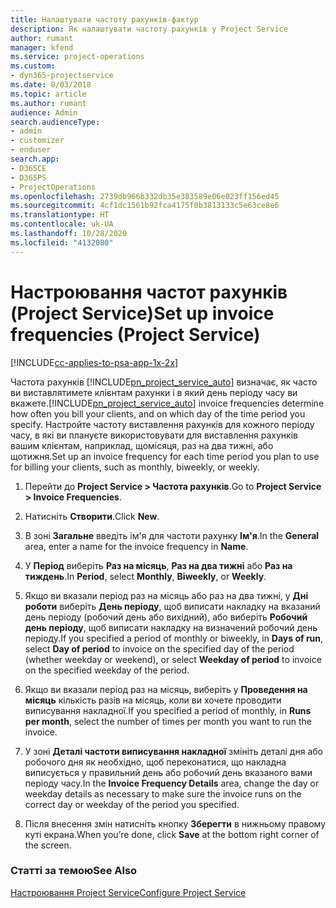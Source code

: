 ```yaml
---
title: Налаштувати частоту рахунків-фактур
description: Як налаштувати частоту рахунків у Project Service
author: rumant
manager: kfend
ms.service: project-operations
ms.custom:
- dyn365-projectservice
ms.date: 8/03/2018
ms.topic: article
ms.author: rumant
audience: Admin
search.audienceType:
- admin
- customizer
- enduser
search.app:
- D365CE
- D365PS
- ProjectOperations
ms.openlocfilehash: 2739db966b332db35e383589e06e023ff156ed45
ms.sourcegitcommit: 4cf1dc1561b92fca4175f0b3813133c5e63ce8e6
ms.translationtype: HT
ms.contentlocale: uk-UA
ms.lasthandoff: 10/28/2020
ms.locfileid: "4132080"
---
```

# <a name="set-up-invoice-frequencies-project-service"></a><span data-ttu-id="0f38d-103">Настроювання частот рахунків (Project Service)</span><span class="sxs-lookup"><span data-stu-id="0f38d-103">Set up invoice frequencies (Project Service)</span></span>

[!INCLUDE[cc-applies-to-psa-app-1x-2x](../includes/cc-applies-to-psa-app-1x-2x.md)]

<span data-ttu-id="0f38d-104">Частота рахунків [!INCLUDE[pn_project_service_auto](../includes/pn-project-service-auto.md)] визначає, як часто ви виставлятимете клієнтам рахунки і в який день періоду часу ви вкажете.</span><span class="sxs-lookup"><span data-stu-id="0f38d-104">[!INCLUDE[pn_project_service_auto](../includes/pn-project-service-auto.md)] invoice frequencies determine how often you bill your clients, and on which day of the time period you specify.</span></span> <span data-ttu-id="0f38d-105">Настройте частоту виставлення рахунків для кожного періоду часу, в які ви плануєте використовувати для виставлення рахунків вашим клієнтам, наприклад, щомісяця, раз на два тижні, або щотижня.</span><span class="sxs-lookup"><span data-stu-id="0f38d-105">Set up an invoice frequency for each time period you plan to use for billing your clients, such as monthly, biweekly, or weekly.</span></span>  
  
1.  <span data-ttu-id="0f38d-106">Перейти до **Project Service > Частота рахунків**.</span><span class="sxs-lookup"><span data-stu-id="0f38d-106">Go to **Project Service > Invoice Frequencies**.</span></span>  
  
2.  <span data-ttu-id="0f38d-107">Натисніть **Створити**.</span><span class="sxs-lookup"><span data-stu-id="0f38d-107">Click **New**.</span></span>  
  
3.  <span data-ttu-id="0f38d-108">В зоні **Загальне** введіть ім'я для частоти рахунку **Ім'я**.</span><span class="sxs-lookup"><span data-stu-id="0f38d-108">In the **General** area, enter a name for the invoice frequency in **Name**.</span></span>  
  
4.  <span data-ttu-id="0f38d-109">У **Період** виберіть **Раз на місяць**, **Раз на два тижні** або **Раз на тиждень**.</span><span class="sxs-lookup"><span data-stu-id="0f38d-109">In **Period**, select **Monthly**, **Biweekly**, or **Weekly**.</span></span>  
  
5.  <span data-ttu-id="0f38d-110">Якщо ви вказали період раз на місяць або раз на два тижні, у **Дні роботи** виберіть **День періоду**, щоб виписати накладку на вказаний день періоду (робочий день або вихідний), або виберіть **Робочий день періоду**, щоб виписати накладку на визначений робочий день періоду.</span><span class="sxs-lookup"><span data-stu-id="0f38d-110">If you specified a period of monthly or biweekly, in **Days of run**, select **Day of period** to invoice on the specified day of the period (whether weekday or weekend), or select **Weekday of period** to invoice on the specified weekday of the period.</span></span>  
  
6.  <span data-ttu-id="0f38d-111">Якщо ви вказали період раз на місяць, виберіть у **Проведення на місяць** кількість разів на місяць, коли ви хочете проводити виписування накладної.</span><span class="sxs-lookup"><span data-stu-id="0f38d-111">If you specified a period of monthly, in **Runs per month**, select the number of times per month you want to run the invoice.</span></span>  
  
7.  <span data-ttu-id="0f38d-112">У зоні **Деталі частоти виписування накладної** змініть деталі дня або робочого дня як необхідно, щоб переконатися, що накладна виписується у правильний день або робочий день вказаного вами періоду часу.</span><span class="sxs-lookup"><span data-stu-id="0f38d-112">In the **Invoice Frequency Details** area, change the day or weekday details as necessary to make sure the invoice runs on the correct day or weekday of the period you specified.</span></span>  
  
8.  <span data-ttu-id="0f38d-113">Після внесення змін натисніть кнопку **Зберегти** в нижньому правому куті екрана.</span><span class="sxs-lookup"><span data-stu-id="0f38d-113">When you’re done, click **Save** at the bottom right corner of the screen.</span></span>  
  
### <a name="see-also"></a><span data-ttu-id="0f38d-114">Статті за темою</span><span class="sxs-lookup"><span data-stu-id="0f38d-114">See Also</span></span>  
 [<span data-ttu-id="0f38d-115">Настроювання Project Service</span><span class="sxs-lookup"><span data-stu-id="0f38d-115">Configure Project Service</span></span>](../psa/configure.md)
